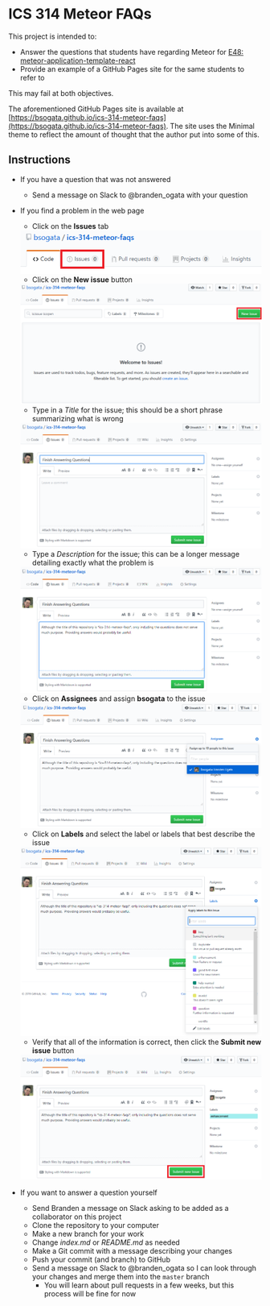 # ICS 314 Meteor FAQs

This project is intended to:

* Answer the questions that students have regarding Meteor for [E48: meteor-application-template-react](http://courses.ics.hawaii.edu/ics314s19/morea/meteor-2/experience-meteor-application-template-react.html)
* Provide an example of a GitHub Pages site for the same students to refer to

This may fail at both objectives.

The aforementioned GitHub Pages site is available at [https://bsogata.github.io/ics-314-meteor-faqs](https://bsogata.github.io/ics-314-meteor-faqs).  The site uses the Minimal theme to reflect the amount of thought that the author put into some of this.

## Instructions
* If you have a question that was not answered
  * Send a message on Slack to @branden_ogata with your question
* If you find a problem in the web page
  * Click on the **Issues** tab
  
  <img src="/doc/issues_tab.png" alt="Issues Tab" />
  
  * Click on the **New issue** button

  <img src="/doc/new_issue.png" alt="New Issue" />
  
  * Type in a _Title_ for the issue; this should be a short phrase summarizing what is wrong
  
  <img src="/doc/issue_title.png" alt="Issue Title" />
   
  * Type a _Description_ for the issue; this can be a longer message detailing exactly what the problem is
  
  <img src="/doc/issue_description.png" alt="Issue Description" />

  * Click on **Assignees** and assign **bsogata** to the issue
  
  <img src="/doc/issue_assignee.png" alt="Issue Assignees" />
     
  * Click on **Labels** and select the label or labels that best describe the issue 

  <img src="/doc/issue_label.png" alt="Issue Labels" />

  * Verify that all of the information is correct, then click the **Submit new issue** button 

  <img src="/doc/issue_submit.png" alt="Submit Issue" />
  
* If you want to answer a question yourself
  * Send Branden a message on Slack asking to be added as a collaborator on this project
  * Clone the repository to your computer
  * Make a new branch for your work
  * Change _index.md_ or _README.md_ as needed
  * Make a Git commit with a message describing your changes
  * Push your commit (and branch) to GitHub
  * Send a message on Slack to @branden_ogata so I can look through your changes and merge them into the `master` branch
    * You will learn about pull requests in a few weeks, but this process will be fine for now
